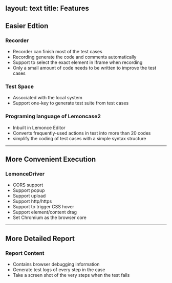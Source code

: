 layout: text
title: Features
---
## Easier Edtion
### Recorder
- Recorder can finish most of the test cases
- Recording generate the code and comments automatically
- Support to select the exact element in Iframe when recording
- Only a small amount of code needs to be written to improve the test cases

### Test Space
- Associated with the local system
- Support one-key to generate test suite from test cases

### Programing language of Lemoncase2
- Inbuilt in Lemonce Editor
- Converts frequently-used actions in test into more than 20 codes
- simplify the coding of test cases with a simple syntax structure

---

## More Convenient Execution
### LemonceDriver
- CORS support
- Support popup
- Support upload
- Support http/https
- Support to trigger CSS hover
- Support element/content drag
- Set Chromium as the browser core

---

## More Detailed Report
### Report Content
- Contains browser debugging information
- Generate test logs of every step in the case
- Take a screen shot of the very steps when the test fails